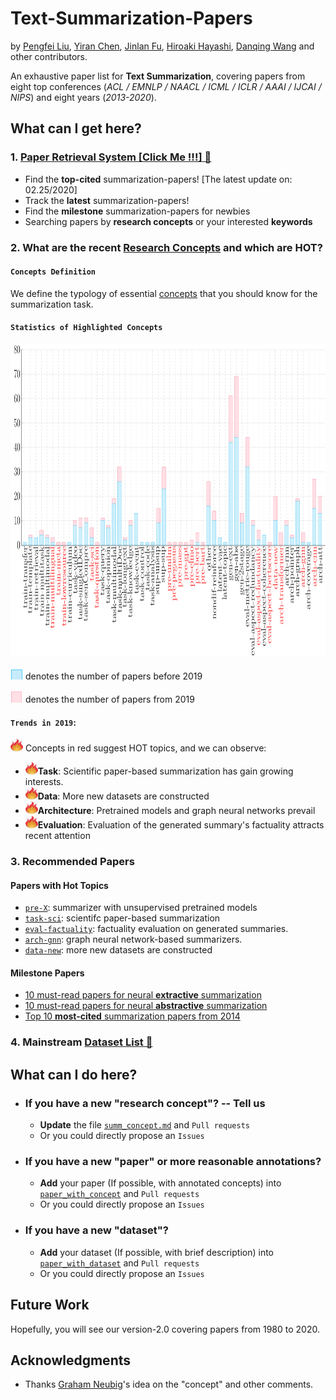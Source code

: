 # Text-Summarization-Papers
by [Pengfei Liu](http://pfliu.com/), [Yiran Chen](), [Jinlan Fu](https://scholar.google.com/citations?hl=en&user=D4vtw8QAAAAJ), [Hiroaki Hayashi](https://hiroakih.me/),  [Danqing Wang](XX) and other contributors.


An exhaustive paper list for **Text Summarization**,
covering papers from eight top conferences (*ACL / EMNLP / NAACL / ICML / ICLR / AAAI / IJCAI / NIPS*)  and eight years (*2013-2020*).  





## What can I get here?



### 1. [Paper Retrieval System **[Click Me !!!]** &#x1F53D;](http://pfliu.com/pl-summarization/summ_paper.html)
* Find the **top-cited** summarization-papers! [The latest update on: 02.25/2020]
* Track the **latest** summarization-papers!
* Find the **milestone** summarization-papers for newbies
* Searching papers by **research concepts** or your interested **keywords**








### 2. What are the recent [Research Concepts](https://github.com/neulab/Text-Summarization-Papers/blob/master/summ_concept.md) and which are HOT?

#### `Concepts Definition`
We define the typology of essential [concepts](https://github.com/neulab/Text-Summarization-Papers/blob/master/summ_concept.md) that you should know for the summarization task.


#### `Statistics of Highlighted Concepts`
<img src="fig/stat_summ-1.png" alt="Summary" height="500" width="1200">


<img src="fig/blue.png" alt="before 2019" height="20" width="20"> denotes the number of papers before 2019
<br>


<img src="fig/red.png" alt="from 2019" height="20" width="20"> denotes the number of papers from 2019
<br>


#### `Trends in 2019`:
<img src="fig/fire.png" alt="HOT" height="20" width="20"> Concepts in red suggest HOT topics, and we can observe:


* <img src="fig/fire.png" alt="HOT" height="20" width="20">**Task**: Scientific paper-based summarization has gain growing interests.
* <img src="fig/fire.png" alt="HOT" height="20" width="20">**Data**: More new datasets are constructed
* <img src="fig/fire.png" alt="HOT" height="20" width="20">**Architecture**: Pretrained models and graph neural networks prevail
* <img src="fig/fire.png" alt="HOT" height="20" width="20">**Evaluation**: Evaluation of the generated summary's factuality attracts recent attention




### 3. Recommended Papers

#### Papers with Hot Topics
* [`pre-X`](http://pfliu.com/pl-summarization/summ_paper_preX.html): summarizer with unsupervised pretrained models
* [`task-sci`](http://pfliu.com/pl-summarization/summ_paper_task-sci.html): scientifc paper-based summarization
* [`eval-factuality`](http://pfliu.com/pl-summarization/summ_paper_factuality.html): factuality evaluation on generated summaries.
* [`arch-gnn`](http://pfliu.com/pl-summarization/summ_paper_arch-gnn.html): graph neural network-based summarizers. 
* [`data-new`](http://pfliu.com/pl-summarization/summ_paper_data-new.html): more new datasets are constructed



#### Milestone Papers
* [10 must-read papers for neural **extractive** summarization](http://pfliu.com/pl-summarization/summ_paper_gen-ext.html)
* [10 must-read papers for neural **abstractive** summarization](http://pfliu.com/pl-summarization/summ_paper_gen-abs.html)
* [Top 10 **most-cited** summarization papers from 2014](http://pfliu.com/pl-summarization/summ_paper_topcited.html)







### 4. Mainstream [Dataset List &#x1F53D;](http://pfliu.com/pl-summarization/summ_data.html)






## What can I do here?
* ### If you have a new "research concept"?  -- Tell us
	* **Update** the file [`summ_concept.md`](https://github.com/neulab/Text-Summarization-Papers/blob/master/summ_concept.md) and `Pull requests`
	* Or you could directly propose an `Issues`


* ### If you have a new "paper" or more reasonable annotations?
	* **Add** your paper (If possible, with annotated concepts) into [`paper_with_concept`](https://github.com/neulab/Text-Summarization-Papers/blob/master/paper_with_dataset) and `Pull requests`
	* Or you could directly propose an `Issues`


* ### If you have a new "dataset"?
	* **Add** your dataset (If possible, with brief description) into [`paper_with_dataset`](https://github.com/neulab/Text-Summarization-Papers/blob/master/paper_with_dataset) and `Pull requests`
	* Or you could directly propose an `Issues`



## Future Work
Hopefully, you will see our version-2.0 covering papers from 1980 to 2020. 



## Acknowledgments
* Thanks [Graham Neubig](http://www.phontron.com/)'s idea on the "concept" and other comments.
